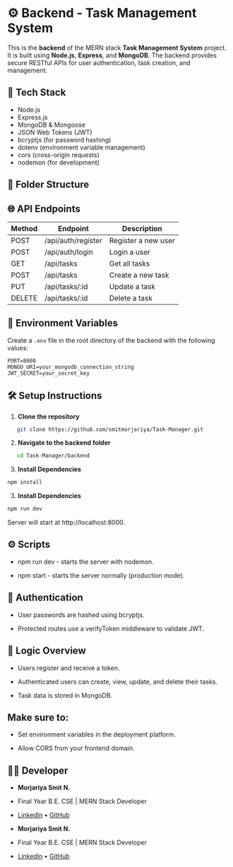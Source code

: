 # ⚙️ Backend - Task Management System

This is the **backend** of the MERN stack **Task Management System** project. It is built using **Node.js**, **Express**, and **MongoDB**. The backend provides secure RESTful APIs for user authentication, task creation, and management.

## 🚀 Tech Stack

- Node.js
- Express.js
- MongoDB & Mongoose
- JSON Web Tokens (JWT)
- bcryptjs (for password hashing)
- dotenv (environment variable management)
- cors (cross-origin requests)
- nodemon (for development)

## 📂 Folder Structure



## 🌐 API Endpoints

| Method | Endpoint           | Description               |
|--------|--------------------|---------------------------|
| POST   | /api/auth/register | Register a new user       |
| POST   | /api/auth/login    | Login a user              |
| GET    | /api/tasks         | Get all tasks             |
| POST   | /api/tasks         | Create a new task         |
| PUT    | /api/tasks/:id     | Update a task             |
| DELETE | /api/tasks/:id     | Delete a task             |

## 🔐 Environment Variables

Create a `.env` file in the root directory of the backend with the following values:

```env
PORT=8000
MONGO_URI=your_mongodb_connection_string
JWT_SECRET=your_secret_key
```

## 🛠️ Setup Instructions
1. **Clone the repository**
```bash
   git clone https://github.com/smitmorjariya/Task-Manager.git
```

2. **Navigate to the backend folder**
```bash
   cd Task-Manager/backend
```

3. **Install Dependencies**
```bash
npm install
```
3. **Install Dependencies**
```bash
npm run dev
```
Server will start at http://localhost:8000.

## ⚙️ Scripts

- npm run dev - starts the server with nodemon.

- npm start - starts the server normally (production mode).

## 🔐 Authentication

- User passwords are hashed using bcryptjs.

- Protected routes use a verifyToken middleware to validate JWT.


## 🧠 Logic Overview

- Users register and receive a token.

- Authenticated users can create, view, update, and delete their tasks.

- Task data is stored in MongoDB.

## Make sure to:

- Set environment variables in the deployment platform.

- Allow CORS from your frontend domain.


## 👨‍💻 Developer

- **Morjariya Smit N.**
- Final Year B.E. CSE | MERN Stack Developer  
- [LinkedIn](https://www.linkedin.com/in/smit-morjariya021/) • [GitHub](https://github.com/smitmorjariya)


- **Morjariya Smit N.**
- Final Year B.E. CSE | MERN Stack Developer  
- [LinkedIn](https://www.linkedin.com/in/smit-morjariya021/) • [GitHub](https://github.com/smitmorjariya)

